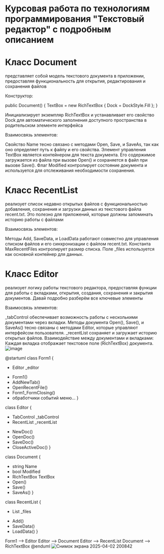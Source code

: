# Курсовая работа по технологиям программирования "Текстовый редактор" с подробным описанием



# Класс Document 
представляет собой модель текстового документа в приложении, предоставляя функциональность для открытия, редактирования и сохранения файлов

Конструктор:

public Document()
{
    TextBox = new RichTextBox { Dock = DockStyle.Fill };
}

Инициализирует экземпляр RichTextBox и устанавливает его свойство Dock для автоматического заполнения доступного пространства в родительском элементе интерфейса

Взаимосвязь элементов:

Свойство Name тесно связано с методами Open, Save, и SaveAs, так как оно определяет путь к файлу и его свойства.
Элемент управления TextBox является контейнером для текста документа. Его содержимое загружается из файла при вызове Open() и сохраняется в файл при вызове Save().
Флаг Modified контролирует состояние документа и используется для отслеживания необходимости сохранения.


# Класс RecentList 
реализует список недавно открытых файлов с функциональностью добавления, сохранения и загрузки данных из текстового файла recent.txt. Это полезно для приложений, которые должны запоминать историю работы с файлами

Взаимосвязь элементов:

Методы Add, SaveData, и LoadData работают совместно для управления списком файлов и его синхронизации с файлом recent.txt.
Константа MaxRecentFiles контролирует размер списка.
Поле _files используется как основной контейнер для данных.



# Класс Editor
реализует логику работы текстового редактора, предоставляя функции для работы с вкладками, открытия, создания, сохранения и закрытия документов. Давай подробно разберём все ключевые элементы

Взаимосвязь элементов:

_tabControl обеспечивает возможность работы с несколькими документами через вкладки.
Методы документа Open(), Save(), и SaveAs() тесно связаны с методами Editor, которые управляют интерфейсом пользователя.
_recentList сохраняет и загружает историю открытых файлов.
Взаимодействие между документами и вкладками:
Каждая вкладка отображает текстовое поле (RichTextBox) документа.
![image](https://github.com/user-attachments/assets/6ee4fc57-5cac-46af-8210-603862a59b0c)


@startuml
class Form1 {
  - Editor _editor
  + Form1()
  + AddNewTab()
  + OpenRecentFile()
  + Form1_FormClosing()
  + обработчики событий меню...
}

class Editor {
  - TabControl _tabControl
  - RecentList _recentList
  + NewDoc()
  + OpenDoc()
  + SaveDoc()
  + CloseActiveDoc()
}

class Document {
  + string Name
  + bool Modified
  + RichTextBox TextBox
  + Open()
  + Save()
  + SaveAs()
}

class RecentList {
  - List<string> _files
  + Add()
  + SaveData()
  + LoadData()
}

Form1 --> Editor
Editor --> Document
Editor --> RecentList
Document --> RichTextBox
@enduml
![Снимок экрана 2025-04-02 200842](https://github.com/user-attachments/assets/1ba0b33e-8b5f-4bd4-be83-04cc26f4a401)

